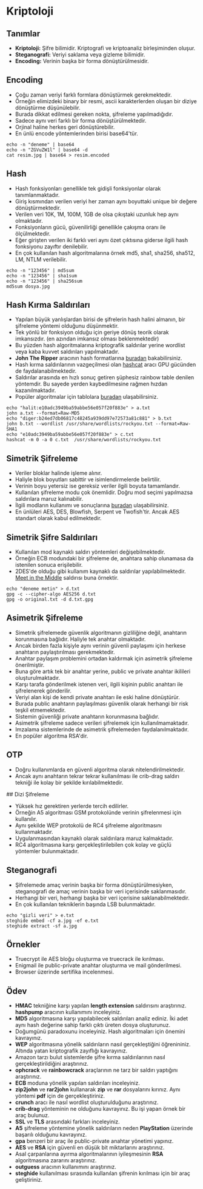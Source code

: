 # Kriptoloji

## Tanımlar

- **Kriptoloji:** Şifre bilimidir. Kriptografi ve kriptoanaliz birleşiminden oluşur.
- **Steganografi:** Veriyi saklama veya gizleme bilimidir.
- **Encoding:** Verinin başka bir forma dönüştürülmesidir.

## Encoding

- Çoğu zaman veriyi farklı formlara dönüştürmek gerekmektedir. 
- Örneğin elimizdeki binary bir resmi, ascii karakterlerden oluşan bir diziye dönüştürme düşünülebilir. 
- Burada dikkat edilmesi gereken nokta, şifreleme yapılmadığıdır. 
- Sadece aynı veri farklı bir forma dönüştürülmektedir.
- Orjinal haline herkes geri dönüştürebilir.
- En ünlü encode yöntemlerinden birisi base64'tür. 

```
echo -n "deneme" | base64
echo -n "ZGVuZW1l" | base64 -d
cat resim.jpg | base64 > resim.encoded
```

## Hash

- Hash fonksiyonları genellikle tek gidişli fonksiyonlar olarak tanımlanmaktadır. 
- Giriş kısmından verilen veriyi her zaman aynı boyuttaki unique bir değere dönüştürmektedir. 
- Verilen veri 10K, 1M, 100M, 1GB de olsa çıkıştaki uzunluk hep aynı olmaktadır. 
- Fonksiyonların gücü, güvenilirliği genellikle çakışma oranı ile ölçülmektedir. 
- Eğer girişten verilen iki farklı veri aynı özet çıktısına giderse ilgili hash fonksiyonu zayıftır denilebilir. 
- En çok kullanılan hash algoritmalarına örnek md5, sha1, sha256, sha512, LM, NTLM verilebilir.

```
echo -n "123456" | md5sum
echo -n "123456" | sha1sum
echo -n "123456" | sha256sum
md5sum dosya.jpg
```

## Hash Kırma Saldırıları

- Yapılan büyük yanlışlardan birisi de şifrelerin hash halini almanın, bir şifreleme yöntemi olduğunu düşünmektir.
- Tek yönlü bir fonksiyon olduğu için geriye dönüş teorik olarak imkansızdır. (en azından imkansız olması beklenmektedir)
- Bu yüzden hash algoritmalarına kriptografik saldırılar yerine wordlist veya kaba kuvvet saldırıları yapılmaktadır.
- **John The Ripper** aracının hash formatlarına [buradan][0] bakabilirsiniz.
- Hash kırma saldırılarının vazgeçilmesi olan [hashcat][1] aracı GPU gücünden de faydalanabilmektedir.
- Saldırılar arasında en hızlı sonuç getiren şüphesiz rainbow table denilen yöntemdir. Bu sayede yerden kaybedilmesine rağmen hızdan kazanılmaktadır.
- Popüler algoritmalar için tablolara [buradan][2] ulaşabilirsiniz.

```
echo "halit:e10adc3949ba59abbe56e057f20f883e" > a.txt
john a.txt --format=Raw-MD5
echo "diger:b24ed7db06817c48245a939dd97e72573a81c881" > b.txt
john b.txt --wordlist /usr/share/wordlists/rockyou.txt --format=Raw-SHA1
echo "e10adc3949ba59abbe56e057f20f883e" > c.txt
hashcat -m 0 -a 0 c.txt  /usr/share/wordlists/rockyou.txt
```

## Simetrik Şifreleme

- Veriler bloklar halinde işleme alınır. 
- Haliyle blok boyutları sabittir ve isimlendirmelerde belirtilir.
- Verinin boyu yetersiz ise gereksiz veriler ilgili boyuta tamamlandır.
- Kullanılan şifreleme modu çok önemlidir. Doğru mod seçimi yapılmazsa saldırılara maruz kalınabilir.
- İlgili modların kullanımı ve sonuçlarına [buradan][3] ulaşabilirsiniz.
- En ünlüleri AES, DES, Blowfish, Serpent ve Twofish'tir. Ancak AES standart olarak kabul edilmektedir.

## Simetrik Şifre Saldırıları

- Kullanılan mod kaynaklı saldırı yöntemleri değişebilmektedir.
- Örneğin ECB modundaki bir şifreleme de, anahtara sahip olunamasa da istenilen sonuca erişilebilir.
- 2DES'de olduğu gibi kullanım kaynaklı da saldırılar yapılabilmektedir. [Meet in the Middle][4] saldırısı buna örnektir.

```
echo "deneme metin" > d.txt
gpg -c --cipher-algo AES256 d.txt
gpg -o original.txt -d d.txt.gpg
```

## Asimetrik Şifreleme

- Simetrik şifrelemede güvenlik algoritmanın gizliliğine değil, anahtarın korunmasına bağlıdır. Haliyle tek anahtar olmaktadır.
- Ancak birden fazla kişiyle aynı verinin güvenli paylaşımı için herkese anahtarın paylaştırılması gerekmektedir.
- Anahtar paylaşım problemini ortadan kaldırmak için asimetrik şifreleme önerilmiştir.
- Buna göre artık tek bir anahtar yerine, public ve private anahtar ikilileri oluşturulmaktadır.
- Karşı tarafa gönderilmek istenen veri, ilgili kişinin public anahtarı ile şifrelenerek gönderilir.
- Veriyi alan kişi de kendi private anahtarı ile eski haline dönüştürür.
- Burada public anahtarın paylaşılması güvenlik olarak herhangi bir risk teşkil etmemektedir.
- Sistemin güvenliği private anahtarın korunmasına bağlıdır.
- Asimetrik şifreleme sadece verileri şifrelemek için kullanılmamaktadır.
- Imzalama sistemlerinde de asimetrik şifrelemeden faydalanılmaktadır.
- En popüler algoritma RSA'dir. 

## OTP

- Doğru kullanımlarda en güvenli algoritma olarak nitelendirilmektedir.
- Ancak aynı anahtarın tekrar tekrar kullanılması ile crib-drag saldırı tekniği ile kolay bir şekilde kırılabilmektedir.

## Dizi Şifreleme

- Yüksek hız gerektiren yerlerde tercih edilirler.
- Örneğin A5 algoritması GSM protokolünde verinin şifrelenmesi için kullanılır.
- Aynı şekilde WEP protokolü de RC4 şifreleme algoritmasını kullanmaktadır.
- Uygulanmasından kaynaklı olarak saldırılara maruz kalmaktadır.
- RC4 algoritmasına karşı gerçekleştirilebilen çok kolay ve güçlü yöntemler bulunmaktadır.

## Steganografi

- Şifrelemede amaç verinin başka bir forma dönüştürülmesiyken, steganografi de amaç verinin başka bir veri içerisinde saklanmasıdır.
- Herhangi bir veri, herhangi başka bir veri içerisine saklanabilmektedir.
- En çok kullanılan tekniklerin başında LSB bulunmaktadır.

```
echo "gizli veri" > e.txt
steghide embed -cf a.jpg -ef e.txt
steghide extract -sf a.jpg
```

## Örnekler

- Truecrypt ile AES bloğu oluşturma ve truecrack ile kırılması.
- Enigmail ile public-private anahtar oluşturma ve mail gönderilmesi.
- Browser üzerinde sertifika incelenmesi.

## Ödev

- **HMAC** tekniğine karşı yapılan **length extension** saldırısını araştırınız. **hashpump** aracının kullanımını inceleyiniz.
- **MD5** algoritmasına karşı yapılabilecek saldırıları analiz ediniz. İki adet aynı hash değerine sahip farklı çıktı üreten dosya oluşturunuz.
- Doğumgünü paradoxunu inceleyiniz. Hash algoritmaları için önemini kavrayınız.
- **WEP** algoritmasına yönelik saldırıların nasıl gerçekleştiğini öğrenininiz. Altında yatan kriptografik zayıflığı kavrayınız.
- Amazon tarzı bulut sistemlerde şifre kırma saldırılarının nasıl gerçekleştirildiğini araştırınız.
- **ophcrack** ve **rainbowcrack** araçlarının ne tarz bir saldırı yaptığını araştırınız.
- **ECB** moduna yönelik yapılan saldırıları inceleyiniz.
- **zip2john** ve **rar2john** kullanarak **zip** ve **rar** dosyalarını kırınız. Aynı yöntemi **pdf** için de gerçekleştiriniz.
- **crunch** aracı ile nasıl wordlist oluşturulduğunu araştırınız.
- **crib-drag** yönteminin ne olduğunu kavrayınız. Bu işi yapan örnek bir araç bulunuz.
- **SSL** ve **TLS** arasındaki farkları inceleyiniz.
- **A5** şifreleme yöntemine yönelik saldırıların neden **PlayStation** üzerinde başarılı olduğunu kavrayınız.
- **gpa** benzeri bir araç ile public-private anahtar yönetimi yapınız.
- **AES** ve **RSA** için güvenli en düşük bit miktarlarını araştırınız.
- Asal çarpanlarına ayırma algoritmalarının iyileşmesinin **RSA** algoritmasına zararını araştırınız.
- **outguess** aracının kullanımını araştırınız.
- **steghide** kullanılması sırasında kullanılan şifrenin kırılması için bir araç geliştiriniz.

[0]: http://pentestmonkey.net/cheat-sheet/john-the-ripper-hash-formats
[1]: https://hashcat.net/oclhashcat/
[2]: http://project-rainbowcrack.com/table.htm
[3]: https://en.wikipedia.org/wiki/Block_cipher_mode_of_operation
[4]: https://en.wikipedia.org/wiki/Meet-in-the-middle_attack
